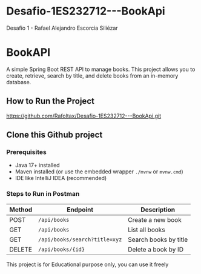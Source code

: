# Desafio-1ES232712---BookApi
Desafio 1 - Rafael Alejandro Escorcia Siliézar
# BookAPI

A simple Spring Boot REST API to manage books. This project allows you to create, retrieve, 
search by title, and delete books from an in-memory database.

## How to Run the Project

https://github.com/Rafoltax/Desafio-1ES232712---BookApi.git

## Clone this Github project

### Prerequisites
- Java 17+ installed
- Maven installed (or use the embedded wrapper `./mvnw` or `mvnw.cmd`)
- IDE like IntelliJ IDEA (recommended)

### Steps to Run in Postman
| Method | Endpoint                      | Description           |
| ------ | ----------------------------- | --------------------- |
| POST   | `/api/books`                  | Create a new book     |
| GET    | `/api/books`                  | List all books        |
| GET    | `/api/books/search?title=xyz` | Search books by title |
| DELETE | `/api/books/{id}`             | Delete a book by ID   |



This project is for Educational purpose only, you can use it freely

